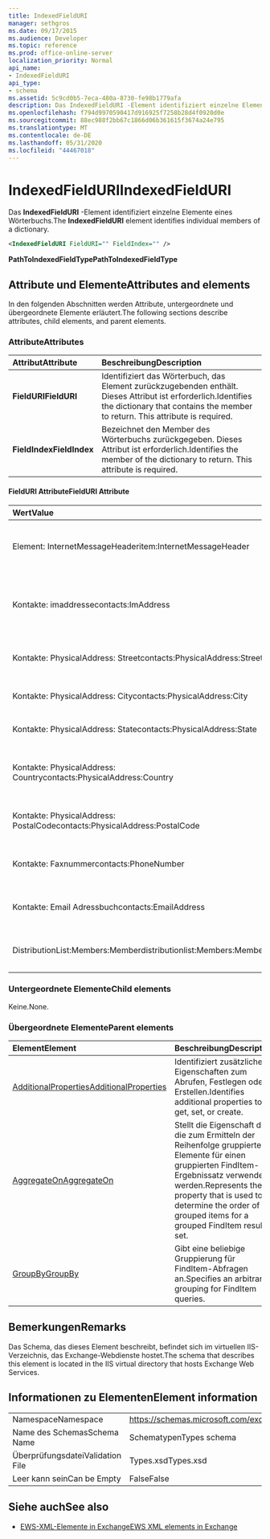 ```yaml
---
title: IndexedFieldURI
manager: sethgros
ms.date: 09/17/2015
ms.audience: Developer
ms.topic: reference
ms.prod: office-online-server
localization_priority: Normal
api_name:
- IndexedFieldURI
api_type:
- schema
ms.assetid: 5c9cd0b5-7eca-480a-8730-fe98b1779afa
description: Das IndexedFieldURI -Element identifiziert einzelne Elemente eines Wörterbuchs.
ms.openlocfilehash: f794d9970590417d916925f7258b28d4f0920d0e
ms.sourcegitcommit: 88ec988f2bb67c1866d06b361615f3674a24e795
ms.translationtype: MT
ms.contentlocale: de-DE
ms.lasthandoff: 05/31/2020
ms.locfileid: "44467018"
---
```

# <a name="indexedfielduri"></a><span data-ttu-id="e8499-103">IndexedFieldURI</span><span class="sxs-lookup"><span data-stu-id="e8499-103">IndexedFieldURI</span></span>

<span data-ttu-id="e8499-104">Das **IndexedFieldURI** -Element identifiziert einzelne Elemente eines Wörterbuchs.</span><span class="sxs-lookup"><span data-stu-id="e8499-104">The **IndexedFieldURI** element identifies individual members of a dictionary.</span></span> 
  
```xml
<IndexedFieldURI FieldURI="" FieldIndex="" />
```

 <span data-ttu-id="e8499-105">**PathToIndexedFieldType**</span><span class="sxs-lookup"><span data-stu-id="e8499-105">**PathToIndexedFieldType**</span></span>
## <a name="attributes-and-elements"></a><span data-ttu-id="e8499-106">Attribute und Elemente</span><span class="sxs-lookup"><span data-stu-id="e8499-106">Attributes and elements</span></span>

<span data-ttu-id="e8499-107">In den folgenden Abschnitten werden Attribute, untergeordnete und übergeordnete Elemente erläutert.</span><span class="sxs-lookup"><span data-stu-id="e8499-107">The following sections describe attributes, child elements, and parent elements.</span></span>
  
### <a name="attributes"></a><span data-ttu-id="e8499-108">Attribute</span><span class="sxs-lookup"><span data-stu-id="e8499-108">Attributes</span></span>

|<span data-ttu-id="e8499-109">**Attribut**</span><span class="sxs-lookup"><span data-stu-id="e8499-109">**Attribute**</span></span>|<span data-ttu-id="e8499-110">**Beschreibung**</span><span class="sxs-lookup"><span data-stu-id="e8499-110">**Description**</span></span>|
|:-----|:-----|
|<span data-ttu-id="e8499-111">**FieldURI**</span><span class="sxs-lookup"><span data-stu-id="e8499-111">**FieldURI**</span></span> <br/> |<span data-ttu-id="e8499-p101">Identifiziert das Wörterbuch, das Element zurückzugebenden enthält. Dieses Attribut ist erforderlich.</span><span class="sxs-lookup"><span data-stu-id="e8499-p101">Identifies the dictionary that contains the member to return. This attribute is required.</span></span>  <br/> |
|<span data-ttu-id="e8499-114">**FieldIndex**</span><span class="sxs-lookup"><span data-stu-id="e8499-114">**FieldIndex**</span></span> <br/> |<span data-ttu-id="e8499-p102">Bezeichnet den Member des Wörterbuchs zurückgegeben. Dieses Attribut ist erforderlich.</span><span class="sxs-lookup"><span data-stu-id="e8499-p102">Identifies the member of the dictionary to return. This attribute is required.</span></span>  <br/> |
   
#### <a name="fielduri-attribute"></a><span data-ttu-id="e8499-117">FieldURI Attribute</span><span class="sxs-lookup"><span data-stu-id="e8499-117">FieldURI Attribute</span></span>

|<span data-ttu-id="e8499-118">**Wert**</span><span class="sxs-lookup"><span data-stu-id="e8499-118">**Value**</span></span>|<span data-ttu-id="e8499-119">**Beschreibung**</span><span class="sxs-lookup"><span data-stu-id="e8499-119">**Description**</span></span>|
|:-----|:-----|
|<span data-ttu-id="e8499-120">Element: InternetMessageHeader</span><span class="sxs-lookup"><span data-stu-id="e8499-120">item:InternetMessageHeader</span></span>  <br/> |<span data-ttu-id="e8499-121">Der Nachrichtenkopf eines Elements darstellt.</span><span class="sxs-lookup"><span data-stu-id="e8499-121">Represents the message header of an item.</span></span>  <br/> |
|<span data-ttu-id="e8499-122">Kontakte: imaddresse</span><span class="sxs-lookup"><span data-stu-id="e8499-122">contacts:ImAddress</span></span>  <br/> |<span data-ttu-id="e8499-123">Stellt die Instant messaging-Adresse eines Kontakts an.</span><span class="sxs-lookup"><span data-stu-id="e8499-123">Represents the instant messaging address of a contact.</span></span>  <br/> |
|<span data-ttu-id="e8499-124">Kontakte: PhysicalAddress: Street</span><span class="sxs-lookup"><span data-stu-id="e8499-124">contacts:PhysicalAddress:Street</span></span>  <br/> |<span data-ttu-id="e8499-125">Stellt die Straße eines Kontakts an.</span><span class="sxs-lookup"><span data-stu-id="e8499-125">Represents the street address of a contact.</span></span>  <br/> |
|<span data-ttu-id="e8499-126">Kontakte: PhysicalAddress: City</span><span class="sxs-lookup"><span data-stu-id="e8499-126">contacts:PhysicalAddress:City</span></span>  <br/> |<span data-ttu-id="e8499-127">Stellt den Ort eines Kontakts an.</span><span class="sxs-lookup"><span data-stu-id="e8499-127">Represents the city of a contact.</span></span>  <br/> |
|<span data-ttu-id="e8499-128">Kontakte: PhysicalAddress: State</span><span class="sxs-lookup"><span data-stu-id="e8499-128">contacts:PhysicalAddress:State</span></span>  <br/> |<span data-ttu-id="e8499-129">Stellt den Status eines Kontakts an.</span><span class="sxs-lookup"><span data-stu-id="e8499-129">Represents the state of a contact.</span></span>  <br/> |
|<span data-ttu-id="e8499-130">Kontakte: PhysicalAddress: Country</span><span class="sxs-lookup"><span data-stu-id="e8499-130">contacts:PhysicalAddress:Country</span></span>  <br/> |<span data-ttu-id="e8499-131">Stellt das Land/Region eines Kontakts an.</span><span class="sxs-lookup"><span data-stu-id="e8499-131">Represents the country/region of a contact.</span></span>  <br/> |
|<span data-ttu-id="e8499-132">Kontakte: PhysicalAddress: PostalCode</span><span class="sxs-lookup"><span data-stu-id="e8499-132">contacts:PhysicalAddress:PostalCode</span></span>  <br/> |<span data-ttu-id="e8499-133">Stellt die Postleitzahl des Kontakts an.</span><span class="sxs-lookup"><span data-stu-id="e8499-133">Represents the postal code of a contact.</span></span>  <br/> |
|<span data-ttu-id="e8499-134">Kontakte: Faxnummer</span><span class="sxs-lookup"><span data-stu-id="e8499-134">contacts:PhoneNumber</span></span>  <br/> |<span data-ttu-id="e8499-135">Stellt die Rufnummer eines Kontakts an.</span><span class="sxs-lookup"><span data-stu-id="e8499-135">Represents the phone number of a contact.</span></span>  <br/> |
|<span data-ttu-id="e8499-136">Kontakte: Email Adressbuch</span><span class="sxs-lookup"><span data-stu-id="e8499-136">contacts:EmailAddress</span></span>  <br/> |<span data-ttu-id="e8499-137">Stellt die e-Mail-Adresse eines Kontakts an.</span><span class="sxs-lookup"><span data-stu-id="e8499-137">Represents the e-mail address of a contact.</span></span>  <br/> |
|<span data-ttu-id="e8499-138">DistributionList:Members:Member</span><span class="sxs-lookup"><span data-stu-id="e8499-138">distributionlist:Members:Member</span></span>  <br/> |<span data-ttu-id="e8499-139">Stellt ein Element einer Verteilerliste dar.</span><span class="sxs-lookup"><span data-stu-id="e8499-139">Represents a member of a distribution list.</span></span>  <br/> |
   
### <a name="child-elements"></a><span data-ttu-id="e8499-140">Untergeordnete Elemente</span><span class="sxs-lookup"><span data-stu-id="e8499-140">Child elements</span></span>

<span data-ttu-id="e8499-141">Keine.</span><span class="sxs-lookup"><span data-stu-id="e8499-141">None.</span></span>
  
### <a name="parent-elements"></a><span data-ttu-id="e8499-142">Übergeordnete Elemente</span><span class="sxs-lookup"><span data-stu-id="e8499-142">Parent elements</span></span>

|<span data-ttu-id="e8499-143">**Element**</span><span class="sxs-lookup"><span data-stu-id="e8499-143">**Element**</span></span>|<span data-ttu-id="e8499-144">**Beschreibung**</span><span class="sxs-lookup"><span data-stu-id="e8499-144">**Description**</span></span>|
|:-----|:-----|
|[<span data-ttu-id="e8499-145">AdditionalProperties</span><span class="sxs-lookup"><span data-stu-id="e8499-145">AdditionalProperties</span></span>](additionalproperties.md) <br/> |<span data-ttu-id="e8499-146">Identifiziert zusätzliche Eigenschaften zum Abrufen, Festlegen oder Erstellen.</span><span class="sxs-lookup"><span data-stu-id="e8499-146">Identifies additional properties to get, set, or create.</span></span>  <br/> |
|[<span data-ttu-id="e8499-147">AggregateOn</span><span class="sxs-lookup"><span data-stu-id="e8499-147">AggregateOn</span></span>](aggregateon.md) <br/> |<span data-ttu-id="e8499-148">Stellt die Eigenschaft dar, die zum Ermitteln der Reihenfolge gruppierter Elemente für einen gruppierten FindItem-Ergebnissatz verwendet werden.</span><span class="sxs-lookup"><span data-stu-id="e8499-148">Represents the property that is used to determine the order of grouped items for a grouped FindItem result set.</span></span>  <br/> |
|[<span data-ttu-id="e8499-149">GroupBy</span><span class="sxs-lookup"><span data-stu-id="e8499-149">GroupBy</span></span>](groupby.md) <br/> |<span data-ttu-id="e8499-150">Gibt eine beliebige Gruppierung für FindItem-Abfragen an.</span><span class="sxs-lookup"><span data-stu-id="e8499-150">Specifies an arbitrary grouping for FindItem queries.</span></span>  <br/> |
   
## <a name="remarks"></a><span data-ttu-id="e8499-151">Bemerkungen</span><span class="sxs-lookup"><span data-stu-id="e8499-151">Remarks</span></span>

<span data-ttu-id="e8499-152">Das Schema, das dieses Element beschreibt, befindet sich im virtuellen IIS-Verzeichnis, das Exchange-Webdienste hostet.</span><span class="sxs-lookup"><span data-stu-id="e8499-152">The schema that describes this element is located in the IIS virtual directory that hosts Exchange Web Services.</span></span>
  
## <a name="element-information"></a><span data-ttu-id="e8499-153">Informationen zu Elementen</span><span class="sxs-lookup"><span data-stu-id="e8499-153">Element information</span></span>

|||
|:-----|:-----|
|<span data-ttu-id="e8499-154">Namespace</span><span class="sxs-lookup"><span data-stu-id="e8499-154">Namespace</span></span>  <br/> |https://schemas.microsoft.com/exchange/services/2006/types  <br/> |
|<span data-ttu-id="e8499-155">Name des Schemas</span><span class="sxs-lookup"><span data-stu-id="e8499-155">Schema Name</span></span>  <br/> |<span data-ttu-id="e8499-156">Schematypen</span><span class="sxs-lookup"><span data-stu-id="e8499-156">Types schema</span></span>  <br/> |
|<span data-ttu-id="e8499-157">Überprüfungsdatei</span><span class="sxs-lookup"><span data-stu-id="e8499-157">Validation File</span></span>  <br/> |<span data-ttu-id="e8499-158">Types.xsd</span><span class="sxs-lookup"><span data-stu-id="e8499-158">Types.xsd</span></span>  <br/> |
|<span data-ttu-id="e8499-159">Leer kann sein</span><span class="sxs-lookup"><span data-stu-id="e8499-159">Can be Empty</span></span>  <br/> |<span data-ttu-id="e8499-160">False</span><span class="sxs-lookup"><span data-stu-id="e8499-160">False</span></span>  <br/> |
   
## <a name="see-also"></a><span data-ttu-id="e8499-161">Siehe auch</span><span class="sxs-lookup"><span data-stu-id="e8499-161">See also</span></span>



- [<span data-ttu-id="e8499-162">EWS-XML-Elemente in Exchange</span><span class="sxs-lookup"><span data-stu-id="e8499-162">EWS XML elements in Exchange</span></span>](ews-xml-elements-in-exchange.md)

